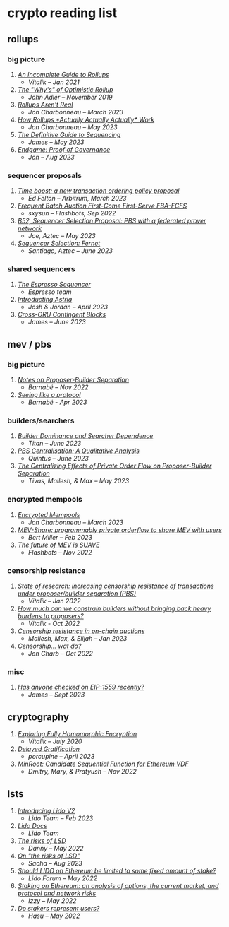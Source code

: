 # crypto reading list

## rollups 

### big picture
1. [*An Incomplete Guide to Rollups*](https://vitalik.ca/general/2021/01/05/rollup.html)
   - _Vitalik – Jan 2021_
2. [*The "Why's" of Optimistic Rollup*](https://medium.com/@adlerjohn/the-why-s-of-optimistic-rollup-7c6a22cbb61a)
   - _John Adler – November 2019_
3. [*Rollups Aren't Real*](https://joncharbonneau.substack.com/p/rollups-arent-real)
   - _Jon Charbonneau – March 2023_
4. [*How Rollups \*Actually Actually Actually\* Work*](https://dba.mirror.xyz/LYUb_Y2huJhNUw_z8ltqui2d6KY8Fc3t_cnSE9rDL_o)
   - _Jon Charbonneau – May 2023_
5. [*The Definitive Guide to Sequencing*](https://prestwich.substack.com/p/the-definitive-guide-to-sequencing)
   - _James – May 2023_
6. [*Endgame: Proof of Governance*](https://dba.mirror.xyz/UTPfxWe65dYrUu_RJX-5VkAJypFRyw3AZh6m0dRXYZk)
   - _Jon – Aug 2023_

### sequencer proposals
1. [*Time boost: a new transaction ordering policy proposal*](https://research.arbitrum.io/t/time-boost-a-new-transaction-ordering-policy-proposal/8173)
   - _Ed Felton – Arbitrum, March 2023_
2. [*Frequent Batch Auction First-Come First-Serve FBA-FCFS*](https://research.arbitrum.io/t/transaction-ordering-policy/127/2)
   - _sxysun – Flashbots, Sep 2022_
2. [*B52, Sequencer Selection Proposal: PBS with a federated prover network*](https://discourse.aztec.network/t/proposal-sequencer-selection-b52-pbs-with-a-federated-prover-network/351)
   - _Joe, Aztec – May 2023_
3. [*Sequencer Selection: Fernet*](https://discourse.aztec.network/t/proposal-sequencer-selection-fernet/533)
   - _Santiago, Aztec – June 2023_

### shared sequencers
1. [*The Espresso Sequencer*](https://hackmd.io/@EspressoSystems/EspressoSequencer)
   - _Espresso team_
2. [*Introducting Astria*](https://blog.astria.org/introducing-astria/)
   - _Josh & Jordan – April 2023_
3. [*Cross-ORU Contingent Blocks*](https://prestwich.substack.com/p/contingency)
   - _James – June 2023_

## mev / pbs

### big picture
1. [*Notes on Proposer-Builder Separation*](https://barnabe.substack.com/p/pbs)
   - _Barnabé – Nov 2022_
2. [*Seeing like a protocol*](https://barnabe.substack.com/p/seeing-like-a-protocol)
   - _Barnabé - Apr 2023_

### builders/searchers
1. [*Builder Dominance and Searcher Dependence*](https://frontier.tech/builder-dominance-and-searcher-dependence)
   - _Titan – June 2023_
2. [*PBS Centralisation: A Qualitative Analysis*](https://flashbots.notion.site/PBS-Centralisation-A-Qualitative-Analysis-0ba745fb32b94e8db759126d03a358e6?pvs=4)
   - _Quintus – June 2023_
3. [*The Centralizing Effects of Private Order Flow on Proposer-Builder Separation*](https://arxiv.org/pdf/2305.19150.pdf)
   - _Tivas, Mallesh, & Max – May 2023_
  
### encrypted mempools
1. [*Encrypted Mempools*](https://joncharbonneau.substack.com/p/encrypted-mempools)
   - _Jon Charbonneau – March 2023_
2. [*MEV-Share: programmably private orderflow to share MEV with users*](https://collective.flashbots.net/t/mev-share-programmably-private-orderflow-to-share-mev-with-users/1264)
   - _Bert Miller – Feb 2023_
3. [*The future of MEV is SUAVE*](https://writings.flashbots.net/the-future-of-mev-is-suave/#i-our-journey-so-far)
   - _Flashbots – Nov 2022_

### censorship resistance
1. [*State of research: increasing censorship resistance of transactions under proposer/builder separation (PBS)*](https://notes.ethereum.org/@vbuterin/pbs_censorship_resistance)
   - _Vitalik – Jan 2022_
2. [*How much can we constrain builders without bringing back heavy burdens to proposers?*](https://ethresear.ch/t/how-much-can-we-constrain-builders-without-bringing-back-heavy-burdens-to-proposers/13808)
   - _Vitalik - Oct 2022_
4. [*Censorship resistance in on-chain auctions*](https://arxiv.org/pdf/2301.13321.pdf)
   - _Mallesh, Max, & Elijah – Jan 2023_
4. [*Censorship... wat do?*](https://joncharbonneau.substack.com/p/censorship-wat-do)
   - _Jon Charb – Oct 2022_
  
### misc
1. [*Has anyone checked on EIP-1559 recently?*](https://prestwich.substack.com/p/has-anyone-checked-on-eip-1559-recently)
   - _James – Sept 2023_

## cryptography
1. [*Exploring Fully Homomorphic Encryption*](https://vitalik.ca/general/2020/07/20/homomorphic.html)
   - _Vitalik – July 2020_
2. [*Delayed Gratification*](https://blog.lurk-lang.org/posts/vdf/)
   - _porcupine – April 2023_
3. [*MinRoot: Candidate Sequential Function for Ethereum VDF*](https://eprint.iacr.org/2022/1626.pdf)
   - _Dmitry, Mary, & Pratyush – Nov 2022_

## lsts
1. [*Introducing Lido V2*](https://blog.lido.fi/introducing-lido-v2/)
   - _Lido Team – Feb 2023_
2. [*Lido Docs*](https://docs.lido.fi/)
   - _Lido Team_
3. [*The risks of LSD*](https://github.com/djrtwo/writing/blob/main/docs/2022-05-30_the-risks-of-lsd.md)
   - _Danny – May 2022_
4. [*On "the risks of LSD"*](https://hackmd.io/@sacha/on-the-risks-of-lsd)
   - _Sacha – Aug 2023_
5. [*Should LIDO on Ethereum be limited to some fixed amount of stake?*](https://research.lido.fi/t/should-lido-on-ethereum-be-limited-to-some-fixed-of-stake/2225)
   - _Lido Forum – May 2022_
6. [*Staking on Ethereum: an analysis of options, the current market, and protocol and network risks*](https://hackmd.io/@Izzy-/EthereumStakingCodex)
   - _Izzy – May 2022_
7. [*Do stakers represent users?*](https://tinted-soup-c75.notion.site/Do-stakers-represent-users-52e6171970b84d9da2e132c37c7ff90e)
   - _Hasu – May 2022_
   
